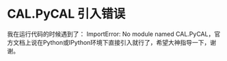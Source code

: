 # CAL.PyCAL 引入错误

我在运行代码的时候遇到了： ImportError: No module named CAL.PyCAL，官方文档上说在Python或IPython环境下直接引入就行了，希望大神指导一下，谢谢。